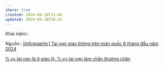 ```yaml
---
share: true
created: 2024-09-18T13:44
updated: 2024-09-18T20:53
---
```

Khái niệm:: 

Nguồn:: [[Infographic] Tai nạn giao thông trên toàn quốc 6 tháng đầu năm 2024](https://nhandan.vn/infographic-tai-nan-giao-thong-tren-toan-quoc-6-thang-dau-nam-2024-post817294.html)

[½ vụ tai nạn là ở giao lộ. ⅓ vụ tai nạn làm chấn thương chân](./%C2%BD%20v%E1%BB%A5%20tai%20n%E1%BA%A1n%20l%C3%A0%20%E1%BB%9F%20giao%20l%E1%BB%99.%20%E2%85%93%20v%E1%BB%A5%20tai%20n%E1%BA%A1n%20l%C3%A0m%20ch%E1%BA%A5n%20th%C6%B0%C6%A1ng%20ch%C3%A2n.md)